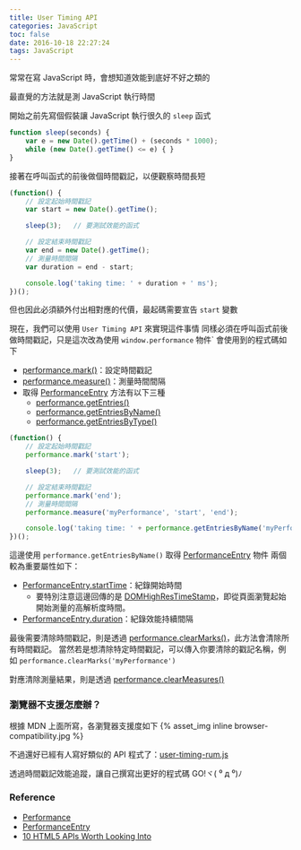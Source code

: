 ```yaml
---
title: User Timing API
categories: JavaScript
toc: false
date: 2016-10-18 22:27:24
tags: JavaScript
---
```

常常在寫 JavaScript 時，會想知道效能到底好不好之類的

最直覺的方法就是測 JavaScript 執行時間

開始之前先寫個假裝讓 JavaScript 執行很久的 `sleep` 函式

```js
function sleep(seconds) {
    var e = new Date().getTime() + (seconds * 1000);
    while (new Date().getTime() <= e) { }
}
```

接著在呼叫函式的前後做個時間戳記，以便觀察時間長短

```js
(function() {
    // 設定起始時間戳記
    var start = new Date().getTime();

    sleep(3);   // 要測試效能的函式

    // 設定結束時間戳記
    var end = new Date().getTime();
    // 測量時間間隔
    var duration = end - start;

    console.log('taking time: ' + duration + ' ms');
})();
```

但也因此必須額外付出相對應的代價，最起碼需要宣告 `start` 變數

現在，我們可以使用 `User Timing API` 來實現這件事情
同樣必須在呼叫函式前後做時間戳記，只是這次改為使用 `window.performance` 物件`
會使用到的程式碼如下
  * [performance.mark()](https://developer.mozilla.org/en-US/docs/Web/API/Performance/mark)：設定時間戳記
  * [performance.measure()](https://developer.mozilla.org/en-US/docs/Web/API/Performance/measure)：測量時間間隔
  * 取得 [PerformanceEntry](https://developer.mozilla.org/en-US/docs/Web/API/PerformanceEntry) 方法有以下三種
    + [performance.getEntries()](https://developer.mozilla.org/en-US/docs/Web/API/Performance/getEntries)
    + [performance.getEntriesByName()](https://developer.mozilla.org/en-US/docs/Web/API/Performance/getEntriesByName)
    + [performance.getEntriesByType()](https://developer.mozilla.org/en-US/docs/Web/API/Performance/getEntriesByType)

```js
(function() {
    // 設定起始時間戳記
    performance.mark('start');

    sleep(3);   // 要測試效能的函式

    // 設定結束時間戳記
    performance.mark('end');
    // 測量時間間隔
    performance.measure('myPerformance', 'start', 'end');

    console.log('taking time: ' + performance.getEntriesByName('myPerformance')[0].duration + ' ms');
})();
```

這邊使用 `performance.getEntriesByName()` 取得 [PerformanceEntry](https://developer.mozilla.org/en-US/docs/Web/API/PerformanceEntry) 物件
兩個較為重要屬性如下：
  * [PerformanceEntry.startTime](https://developer.mozilla.org/en-US/docs/Web/API/PerformanceEntry/startTime)：紀錄開始時間
    + 要特別注意這邊回傳的是 [DOMHighResTimeStamp](https://developer.mozilla.org/en-US/docs/Web/API/DOMHighResTimeStamp)，即從頁面瀏覽起始開始測量的高解析度時間。
  * [PerformanceEntry.duration](https://developer.mozilla.org/en-US/docs/Web/API/PerformanceEntry/duration)：紀錄效能持續間隔

最後需要清除時間戳記，則是透過 [performance.clearMarks()](https://developer.mozilla.org/en-US/docs/Web/API/Performance/clearMarks)，此方法會清除所有時間戳記。
當然若是想清除特定時間戳記，可以傳入你要清除的戳記名稱，例如 `performance.clearMarks('myPerformance')`

對應清除測量結果，則是透過 [performance.clearMeasures()](https://developer.mozilla.org/en-US/docs/Web/API/Performance/clearMeasures)

### 瀏覽器不支援怎麼辦？
根據 MDN 上面所寫，各瀏覽器支援度如下 {% asset_img inline browser-compatibility.jpg %}

不過還好已經有人寫好類似的 API 程式了：[user-timing-rum.js](https://gist.github.com/pmeenan/5902672)

透過時間戳記效能追蹤，讓自己撰寫出更好的程式碼 GO!ヾ( ⁰ д ⁰)ﾉ

### Reference
* [Performance](https://developer.mozilla.org/en-US/docs/Web/API/Performance)
* [PerformanceEntry](https://developer.mozilla.org/en-US/docs/Web/API/PerformanceEntry)
* [10 HTML5 APIs Worth Looking Into](https://www.sitepoint.com/10-html5-apis-worth-looking/)
